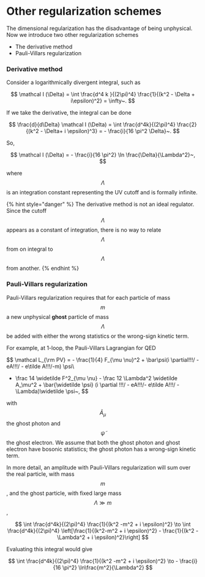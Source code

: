 # Other regularization schemes

The dimensional regularization has the disadvantage of being unphysical. Now we introduce two other regularization schemes

* The derivative method
* Pauli-Villars regularization

### Derivative method

Consider a logarithmically divergent integral, such as

$$
\mathcal I (\Delta) = \int \frac{d^4 k }{(2\pi)^4} \frac{1}{(k^2 - \Delta + i\epsilon)^2} = \infty~.
$$

If we take the derivative, the integral can be done

$$
\frac{d}{d\Delta} \mathcal I (\Delta) = \int \frac{d^4k}{(2\pi)^4} \frac{2}{(k^2 - \Delta+ i \epsilon)^3} = - \frac{i}{16 \pi^2 \Delta}~.
$$

So,

$$
\mathcal I (\Delta) = - \frac{i}{16 \pi^2} \ln \frac{\Delta}{\Lambda^2}~,
$$

where $$\Lambda$$ is an integration constant representing the UV cutoff and is formally infinite.

{% hint style="danger" %}
The derivative method is not an ideal regulator. Since the cutoff $$\Lambda$$appears as a constant of integration, there is no way to relate $$\Lambda$$from on integral to $$\Lambda$$from another.
{% endhint %}

### Pauli-Villars regularization

Pauli-Villars regularization requires that for each particle of mass $$m$$ a new unphysical **ghost** particle of mass $$\Lambda$$be added with either the wrong statistics or the wrong-sign kinetic term.

For example, at 1-loop, the Pauli-Villars Lagrangian for QED

$$
\mathcal L_{\rm PV} = - \frac{1}{4} F_{\mu \nu}^2 + \bar\psi(i \partial\!\!\!/ - eA\!\!\!/ - e\tilde A\!\!\!/-m) \psi\\
+ \frac 14 \widetilde F^2_{\mu \nu} - \frac 12 \Lambda^2 \widetilde A_\mu^2 + \bar{\widetilde \psi} (i \partial \!\!\!/ - eA\!\!\!/- e\tilde A\!\!\!/ - \Lambda)\widetilde \psi~,
$$

with $$\tilde A_\mu$$ the ghost photon and $$\widetilde \psi$$ the ghost electron. We assume that both the ghost photon and ghost electron have bosonic statistics; the ghost photon has a wrong-sign kinetic term.

In more detail, an amplitude with Pauli-Villars regularization will sum over the real particle, with mass $$m$$, and the ghost particle, with fixed large mass $$\Lambda \gg m$$,

$$
\int \frac{d^4k}{(2\pi)^4} \frac{1}{(k^2 -m^2 + i \epsilon)^2} \to \int \frac{d^4k}{(2\pi)^4} \left[\frac{1}{(k^2-m^2 + i \epsilon)^2} - \frac{1}{(k^2 - \Lambda^2 + i \epsilon)^2}\right]
$$

Evaluating this integral would give

$$
\int \frac{d^4k}{(2\pi)^4} \frac{1}{(k^2 -m^2 + i \epsilon)^2} \to - \frac{i}{16 \pi^2} \ln\frac{m^2}{\Lambda^2}
$$

